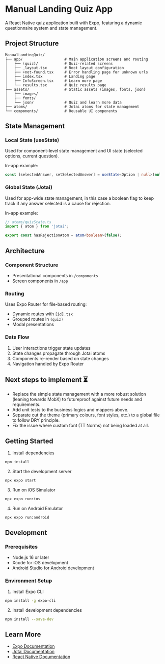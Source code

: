 # Manual Landing Quiz App

A React Native quiz application built with Expo, featuring a dynamic questionnaire system and state management.

## Project Structure

```
ManualLandingQuiz/
├── app/                   # Main application screens and routing
│   ├── (quiz)/            # Quiz-related screens
│   ├── _layout.tsx        # Root layout configuration
│   ├── +not-found.tsx     # Error handling page for unknown urls
│   ├── index.tsx          # Landing page
│   ├── InfoScreen.tsx     # Learn more page
│   └── results.tsx        # Quiz results page
├── assets/                # Static assets (images, fonts, json)
│   ├── images/
│   ├── fonts/           
│   └── json/              # Quiz and learn more data
├── atoms/                 # Jotai atoms for state management
└── components/            # Reusable UI components
```

## State Management

### Local State (useState)
Used for component-level state management and UI state (selected options, current question).

In-app example:
```typescript
const [selectedAnswer, setSelectedAnswer] = useState<Option | null>(null);
```

### Global State (Jotai)
Used for app-wide state management, in this case a boolean flag to keep track if any answer selected is a cause for rejection.

In-app example:
```typescript
// atoms/quizState.ts
import { atom } from 'jotai';

export const hasRejectionAtom = atom<boolean>(false);
```

## Architecture

### Component Structure
- Presentational components in `/components`
- Screen components in `/app`

### Routing
Uses Expo Router for file-based routing:
- Dynamic routes with `[id].tsx`
- Grouped routes in `(quiz)`
- Modal presentations

### Data Flow
1. User interactions trigger state updates
2. State changes propagate through Jotai atoms
3. Components re-render based on state changes
4. Navigation handled by Expo Router

## Next steps to implement ⏳

- Replace the simple state management with a more robust solution (leaning towards MobX) to futureproof against future needs and requirements.
- Add unit tests to the business logics and mappers above.
- Separate out the theme (primary colours, font styles, etc.) to a global file to follow DRY principle.
- Fix the issue where custom font (TT Norms) not being loaded at all.

## Getting Started

1. Install dependencies
```bash
npm install
```

2. Start the development server
```bash
npx expo start
```

3. Run on iOS Simulator
```bash
npx expo run:ios
```

4. Run on Android Emulator
```bash
npx expo run:android
```

## Development

### Prerequisites
- Node.js 16 or later
- Xcode for iOS development
- Android Studio for Android development

### Environment Setup
1. Install Expo CLI
```bash
npm install -g expo-cli
```

2. Install development dependencies
```bash
npm install --save-dev
```

## Learn More

- [Expo Documentation](https://docs.expo.dev/)
- [Jotai Documentation](https://jotai.org/)
- [React Native Documentation](https://reactnative.dev/)
